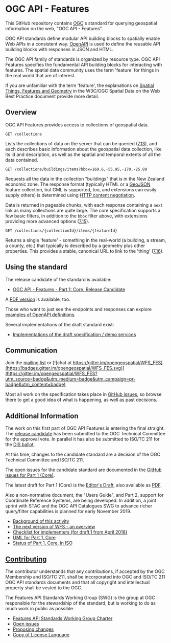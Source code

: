 # OGC API - Features

This GitHub repository contains [OGC](http://opengeospatial.org)'s
standard for querying geospatial information on the web, "OGC API - Features".

OGC API standards define modular API building blocks to spatially enable Web APIs
in a consistent way. [OpenAPI](http://openapis.org) is used to define the reusable
API building blocks with responses in JSON and HTML.

The OGC API family of standards is organized by resource type. OGC API Features
specifies the fundamental API building blocks for interacting with features.
The spatial data community uses the term 'feature' for things in the real world
that are of interest.

If you are unfamiliar with the term 'feature', the explanations on
[Spatial Things, Features and Geometry](https://www.w3.org/TR/sdw-bp/#spatial-things-features-and-geometry)
in the W3C/OGC Spatial Data on the Web Best Practice document provide more detail.

## Overview

OGC API Features provides access to collections of geospatial data.

```
GET /collections
```

Lists the collections of data on the server that can be queried ([7.13](http://docs.opengeospatial.org/DRAFTS/17-069r2.html#_collections_)),
and each describes basic information about the geospatial data collection, like its id and description, as well as the
spatial and temporal extents of all the data contained.

```
GET /collections/buildings/items?bbox=160.6,-55.95,-170,-25.89
```

Requests all the data in the collection "buildings" that is in the New Zealand economic zone.
The response format (typically HTML or a [GeoJSON](http://geojson.org/) feature
collection, but GML is supported, too, and extensions can easily supply others) is determined using
[HTTP content negotiation](https://restfulapi.net/content-negotiation/).

Data is returned in pageable chunks, with each response containing a `next` link
as many collections are quite large. The core specification supports a few basic filters, in
addition to the `bbox` filter above, with extensions providing more advanced options
([7.15](http://docs.opengeospatial.org/DRAFTS/17-069r2.html#_items_)).

```
GET /collections/{collectionId}/items/{featureId}
```

Returns a single 'feature' - something in the real-world (a building,
a stream, a county, etc.) that typically is described by a geometry plus other properties.
This provides a stable, canonical URL to link to the 'thing'
([7.16](http://docs.opengeospatial.org/DRAFTS/17-069r2.html#_feature_)).

## Using the standard

The release candidate of the standard is available:

* [OGC API - Features - Part 1: Core, Release Candidate](http://docs.opengeospatial.org/DRAFTS/17-069r2.html)

A [PDF version](http://docs.opengeospatial.org/DRAFTS/17-069r2.pdf) is available, too.

Those who want to just see the endpoints and responses can explore [examples of
OpenAPI definitions](https://github.com/opengeospatial/ogcapi-features/tree/master/core/examples/openapi).

Several implementations of the draft standard exist:

* [Implementations of the draft specification / demo services](implementations.md)

## Communication

Join the [mailing list](https://lists.opengeospatial.org/mailman/listinfo/wfs-fes.swg) or [![chat at https://gitter.im/opengeospatial/WFS_FES](https://badges.gitter.im/opengeospatial/WFS_FES.svg)](https://gitter.im/opengeospatial/WFS_FES?utm_source=badge&utm_medium=badge&utm_campaign=pr-badge&utm_content=badge)

Most all work on the specification takes place in [GitHub issues](https://github.com/opengeospatial/ogcapi-features/issues),
so browse there to get a good idea of what is happening, as well as past decisions.

## Additional Information

The work on this first part of OGC API Features is entering the final straight.
The [release candidate](https://github.com/opengeospatial/ogcapi-features/releases/tag/1.0.0-draft.2)
has been submitted to the OGC Technical Committee for the approval vote.
In parallel it has also be submitted to ISO/TC 211 for the [DIS ballot](https://www.iso.org/standard/32586.html).

At this time, changes to the candidate standard are a decision of the OGC
Technical Committee and ISO/TC 211.

The open issues for the candidate standard are documented in the
[GitHub issues for Part 1 (Core)](https://github.com/opengeospatial/ogcapi-features/projects/1).

The latest draft for Part 1 (Core) is the [Editor's Draft](http://docs.opengeospatial.org/DRAFTS/17-069r3.html), also available as
[PDF](http://docs.opengeospatial.org/DRAFTS/17-069r3.pdf).

Also a non-normative document, the "Users Guide", and Part 2, support for Coordinate Reference Systems, are being developed. In addition,
a joint sprint with STAC and the OGC API Catalogues SWG to advance richer query/filter capabilities is planned for early November 2019.

* [Background of this activity](background.md)
* [The next version of WFS - an overview](overview.md)
* [Checklist for implementers (for draft.1 from April 2018)](guide/conformance_checklist.md)
* [UML for Part 1, Core](uml/README.md)
* [Status of Part 1, Core, in ISO](https://www.iso.org/standard/32586.html)

## [Contributing](CONTRIBUTING.md)

The contributor understands that any contributions, if accepted by the OGC Membership and ISO/TC 211, shall be incorporated into OGC and ISO/TC 211 OGC API standards documents and that all copyright and intellectual property shall be vested to the OGC.

The Features API Standards Working Group (SWG) is the group at OGC responsible for the stewardship of the standard, but is working to do as much work in public as possible.

* [Features API Standards Working Group Charter](CHARTER.adoc)
* [Open issues](https://github.com/opengeospatial/ogcapi-features/issues)
* [Proposing changes](https://github.com/opengeospatial/ogcapi-features/wiki/Propose-a-change-to-a-draft-of-a-specification-document)
* [Copy of License Language](https://raw.githubusercontent.com/opengeospatial/ogcapi-features/master/LICENSE)
